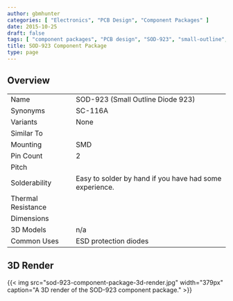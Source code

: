 ```yaml
---
author: gbmhunter
categories: [ "Electronics", "PCB Design", "Component Packages" ]
date: 2015-10-25
draft: false
tags: [ "component packages", "PCB design", "SOD-923", "small-outline", "diodes" ]
title: SOD-923 Component Package
type: page
---
```


## Overview

<table>
<tbody>
<tr >
<td >Name</td>
<td >SOD-923 (Small Outline Diode 923)
</td></tr><tr >
<td >Synonyms
</td>
<td>SC-116A</td></tr><tr >
<td >Variants
</td>
<td >None
</td></tr><tr >
<td >Similar To
</td>
<td > 
</td></tr><tr >
<td >Mounting
</td>
<td >SMD
</td></tr><tr >
<td >Pin Count
</td>
<td >2
</td></tr><tr >
<td >Pitch
</td>
<td > 
</td></tr><tr >
<td >Solderability
</td>
<td >Easy to solder by hand if you have had some experience.
</td></tr><tr >
<td >Thermal Resistance
</td>
<td > 
</td></tr><tr >
<td >Dimensions
</td>
<td ></td></tr>
<tr >
<td >3D Models</td>
<td >n/a</td>
</tr>
<tr>
<td >Common Uses</td>
<td>ESD protection diodes</td>
</tr>
</tbody>
</table>

## 3D Render

{{< img src="sod-923-component-package-3d-render.jpg" width="379px" caption="A 3D render of the SOD-923 component package."  >}}
